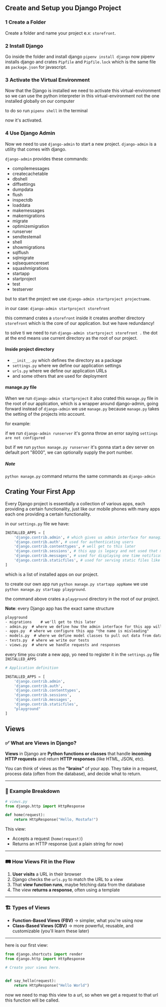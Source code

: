 ## Create and Setup you Django Project

### 1 Create a Folder

Create a folder and name your project e.x: `storefront`.

### 2 Install Django

Go inside the folder and install django `pipenv install django` now pipenv installs django and crates `Pipfile` and `Pipfile.lock` which is the same file as `package.json` for javascript.

### 3 Activate the Virtual Environment

Now that the Django is installed we need to activate this virtual-environment so we can use the python interpreter in this virtual-environment not the one installed globally on our computer

to do so run `pipenv shell` in the terminal

now it's activated.

### 4 Use Django Admin

Now we need to use `django-admin` to start a new project. `django-admin` is a utility that comes with django.

`django-admin` provides these commands:

- compilemessages
- createcachetable
- dbshell
- diffsettings
- dumpdata
- flush
- inspectdb
- loaddata
- makemessages
- makemigrations
- migrate
- optimizemigration
- runserver
- sendtestemail
- shell
- showmigrations
- sqlflush
- sqlmigrate
- sqlsequencereset
- squashmigrations
- startapp
- startproject
- test
- testserver

but to start the project we use `django-admin startproject projectname`.

in our case: `django-admin startproject storefront`

this command crates a `storefront` inside it creates another directory `storefront` which is the core of our application. but we have redundancy!

to solve ti we need to run `django-admin startproject storefront .` the dot at the end means use current directory as the root of our project.

#### Inside project directory

- `__init__.py` which defines the directory as a package
- `settings.py` where we define our application settings
- `urls.py` where we define our application URLs
- and some others that are used for deployment

#### manage.py file

When we run `django-admin startproject` it also crated this `manage.py` file in the root of our application, which is a wrapper around django-admin, going forward instead of `django-admin` we use `manage.py` because `manage.py` takes the setting of the projects into account.

for example:

if we run `django-admin runserver` it's gonna throw an error saying `settings are not configured`

but if we run `python manage.py runserver` it's gonna start a dev server on default port "8000", we can optionally supply the port number.

##### Note

`python manage.py` command returns the same commands as `django-admin`

## Crating Your First App

Every Django project is essentially a collection of various apps, each providing a certain functionality, just like our mobile phones with many apps each one providing a certain functionality.

in our `settings.py` file we have:

```py
INSTALLED_APPS = [
    'django.contrib.admin', # which gives us admin interface for managing our data
    'django.contrib.auth', # used for authenticating users
    'django.contrib.contenttypes', # well get to this later
    'django.contrib.sessions', # this app is legacy and not used that much these days, so safe to delete
    'django.contrib.messages', # used for displaying one time notifications to the user
    'django.contrib.staticfiles', # used for serving static files like images, css and etc.
]

```

which is a list of installed apps on our project.

to create our own app run `python manage.py startapp appName` we use `python manage.py startapp playground`.

the command above crates a `playground` directory in the root of our project.

**Note**: every Django app has the exact same structure

```txt
playground
- migrations    # we'll get to this later
- admin.py  # where we define how the admin interface for this app will look like
- apps.py  # where we configure this app "the name is misleading"
- models.py  # where we define model classes to pull out data from database and present it to the user
- tests.py  # where we write our tests
- views.py  # where we handle requests and responses
```

every time you crate a new app, yo need to register it in the `settings.py` file `INSTALLED_APPS`

```py
# Application definition

INSTALLED_APPS = [
    'django.contrib.admin',
    'django.contrib.auth',
    'django.contrib.contenttypes',
    'django.contrib.sessions',
    'django.contrib.messages',
    'django.contrib.staticfiles',
    "playground"
]
```

## Views

### ✅ What are Views in Django?

**Views** in Django are **Python functions or classes** that handle **incoming HTTP requests** and return **HTTP responses** (like HTML, JSON, etc).

You can think of views as the **"brains"** of your app. They take in a request, process data (often from the database), and decide what to return.

---

### 🧠 Example Breakdown

```python
# views.py
from django.http import HttpResponse

def home(request):
    return HttpResponse("Hello, Mostafa!")
```

This view:

- Accepts a request (`home(request)`)
- Returns an HTTP response (just a plain string for now)

---

### 🛤 How Views Fit in the Flow

1. **User visits** a URL in their browser
2. Django checks the `urls.py` to match the URL to a view
3. That **view function runs**, maybe fetching data from the database
4. The view **returns a response**, often using a template

---

### 🏗 Types of Views

- **Function-Based Views (FBV)** → simpler, what you're using now
- **Class-Based Views (CBV)** → more powerful, reusable, and customizable (you'll learn these later)

---

here is our first view:

```py
from django.shortcuts import render
from django.http import HttpResponse

# Create your views here.


def say_hello(request):
    return HttpResponse("Hello World")

```

now we need to map this view to a url, so when we get a request to that url this function will be called.
